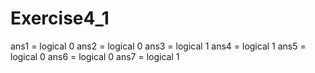 # Exercise4_1
ans1 =
  logical
   0
ans2 =
  logical
   0
ans3 =
  logical
   1
ans4 =
  logical
   1
ans5 =
  logical
   0
ans6 =
  logical
   0
ans7 =
  logical
   1